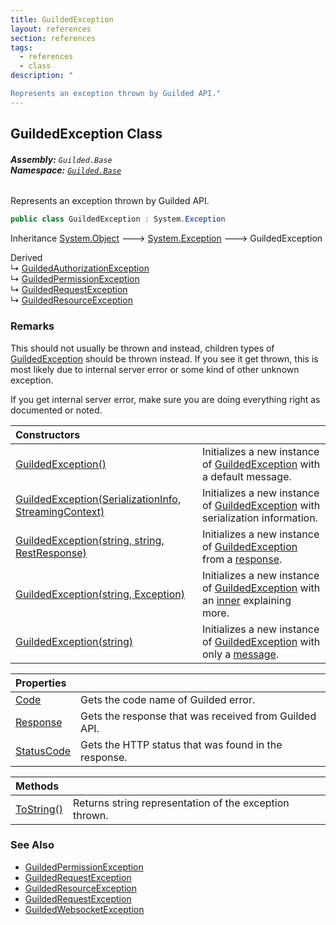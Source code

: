 ```yaml
---
title: GuildedException
layout: references
section: references
tags:
  - references
  - class
description: "

Represents an exception thrown by Guilded API."
---
```


## GuildedException Class
###### **Assembly:** `Guilded.Base`<br/>**Namespace:** [`Guilded.Base`](Guilded.Base 'Guilded.Base')

Represents an exception thrown by Guilded API.

```csharp
public class GuildedException : System.Exception
```

Inheritance [System.Object](https://docs.microsoft.com/en-us/dotnet/api/System.Object 'System.Object') &#129106; [System.Exception](https://docs.microsoft.com/en-us/dotnet/api/System.Exception 'System.Exception') &#129106; GuildedException

Derived  
&#8627; [GuildedAuthorizationException](GuildedAuthorizationException 'Guilded.Base.GuildedAuthorizationException')  
&#8627; [GuildedPermissionException](GuildedPermissionException 'Guilded.Base.GuildedPermissionException')  
&#8627; [GuildedRequestException](GuildedRequestException 'Guilded.Base.GuildedRequestException')  
&#8627; [GuildedResourceException](GuildedResourceException 'Guilded.Base.GuildedResourceException')

### Remarks
  
This should not usually be thrown and instead, children types of [GuildedException](GuildedException 'Guilded.Base.GuildedException') should be thrown instead. If you see it get thrown, this is most likely due to internal server error or some kind of other unknown exception.  
  
If you get internal server error, make sure you are doing everything right as documented or noted.

| Constructors | |
| :--- | :--- |
| [GuildedException()](GuildedException.GuildedException() 'Guilded.Base.GuildedException.GuildedException()') | Initializes a new instance of [GuildedException](GuildedException 'Guilded.Base.GuildedException') with a default message. |
| [GuildedException(SerializationInfo, StreamingContext)](GuildedException.GuildedException(SerializationInfo,StreamingContext) 'Guilded.Base.GuildedException.GuildedException(SerializationInfo, StreamingContext)') | Initializes a new instance of [GuildedException](GuildedException 'Guilded.Base.GuildedException') with serialization information. |
| [GuildedException(string, string, RestResponse)](GuildedException.GuildedException(string,string,RestResponse) 'Guilded.Base.GuildedException.GuildedException(string, string, RestSharp.RestResponse)') | Initializes a new instance of [GuildedException](GuildedException 'Guilded.Base.GuildedException') from a [response](GuildedException.GuildedException(string,string,RestResponse)#Guilded.Base.GuildedException.GuildedException(string,string,RestSharp.RestResponse).response 'Guilded.Base.GuildedException.GuildedException(string, string, RestSharp.RestResponse).response'). |
| [GuildedException(string, Exception)](GuildedException.GuildedException(string,Exception) 'Guilded.Base.GuildedException.GuildedException(string, System.Exception)') | Initializes a new instance of [GuildedException](GuildedException 'Guilded.Base.GuildedException') with an [inner](GuildedException.GuildedException(string,Exception)#Guilded.Base.GuildedException.GuildedException(string,System.Exception).inner 'Guilded.Base.GuildedException.GuildedException(string, System.Exception).inner') explaining more. |
| [GuildedException(string)](GuildedException.GuildedException(string) 'Guilded.Base.GuildedException.GuildedException(string)') | Initializes a new instance of [GuildedException](GuildedException 'Guilded.Base.GuildedException') with only a [message](GuildedException.GuildedException(string)#Guilded.Base.GuildedException.GuildedException(string).message 'Guilded.Base.GuildedException.GuildedException(string).message'). |

| Properties | |
| :--- | :--- |
| [Code](GuildedException.Code 'Guilded.Base.GuildedException.Code') | Gets the code name of Guilded error. |
| [Response](GuildedException.Response 'Guilded.Base.GuildedException.Response') | Gets the response that was received from Guilded API. |
| [StatusCode](GuildedException.StatusCode 'Guilded.Base.GuildedException.StatusCode') | Gets the HTTP status that was found in the response. |

| Methods | |
| :--- | :--- |
| [ToString()](GuildedException.ToString() 'Guilded.Base.GuildedException.ToString()') | Returns string representation of the exception thrown. |

### See Also
- [GuildedPermissionException](GuildedPermissionException 'Guilded.Base.GuildedPermissionException')
- [GuildedRequestException](GuildedRequestException 'Guilded.Base.GuildedRequestException')
- [GuildedResourceException](GuildedResourceException 'Guilded.Base.GuildedResourceException')
- [GuildedRequestException](GuildedRequestException 'Guilded.Base.GuildedRequestException')
- [GuildedWebsocketException](GuildedWebsocketException 'Guilded.Base.GuildedWebsocketException')